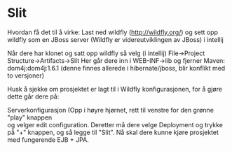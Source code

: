 # Slit

Hvordan få det til å virke: 
Last ned wildfly (http://wildfly.org/) og sett opp wildfly som en JBoss server (Wildfly er videreutviklingen av JBoss) i intellij 

Når dere har klonet og satt opp wildfly så velg (i intellij) File->Project Structure->Artifacts->Slit 
Her går dere inn i WEB-INF->lib og fjerner Maven: dom4j:dom4j:1.6.1 (denne finnes allerede i hibernate/jboss, blir konflikt med to versjoner) 

Husk å sjekke om prosjektet er lagt til i Wildfly konfigurasjonen, for å gjøre dette går dere på: 

Serverkonfigurasjon (Opp i høyre hjørnet, rett til venstre for den grønne "play" knappen  
og velger edit configuration. Deretter må dere velge Deployment og trykke på "+" knappen, og så legge til "Slit". 
Nå skal dere kunne kjøre prosjektet med fungerende EJB + JPA.
